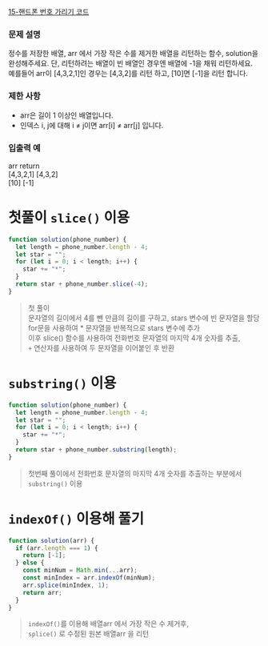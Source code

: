 [15-핸드폰 번호 가리기 코드](../codes/15핸드폰_번호_가리기.js)  

### 문제 설명
정수를 저장한 배열, arr 에서 가장 작은 수를 제거한 배열을 리턴하는 함수, solution을 완성해주세요. 단, 리턴하려는 배열이 빈 배열인 경우엔 배열에 -1을 채워 리턴하세요. 예를들어 arr이 [4,3,2,1]인 경우는 [4,3,2]를 리턴 하고, [10]면 [-1]을 리턴 합니다.  

### 제한 사항  
- arr은 길이 1 이상인 배열입니다.  
- 인덱스 i, j에 대해 i ≠ j이면 arr[i] ≠ arr[j] 입니다.  

### 입출력 예   
arr	return  
[4,3,2,1]	[4,3,2]  
[10]	[-1]  

# 첫풀이 `slice()` 이용
```jsx
function solution(phone_number) {
  let length = phone_number.length - 4;
  let star = "";
  for (let i = 0; i < length; i++) {
    star += "*";
  }
  return star + phone_number.slice(-4);
}
```
> 첫 풀이  
> 문자열의 길이에서 4를 뺀 만큼의 길이를 구하고, stars 변수에 빈 문자열을 할당  
>  for문을 사용하여 * 문자열을 반복적으로 stars 변수에 추가  
> 이후 slice() 함수를 사용하여 전화번호 문자열의 마지막 4개 숫자를 추출,  
> `+` 연산자를 사용하여 두 문자열을 이어붙인 후 반환  

# `substring()` 이용
```jsx
function solution(phone_number) {
  let length = phone_number.length - 4;
  let star = "";
  for (let i = 0; i < length; i++) {
    star += "*";
  }
  return star + phone_number.substring(length);
}
```
> 첫번째 풀이에서 전화번호 문자열의 마지막 4개 숫자를 추출하는 부분에서 `substring()` 이용  

# `indexOf()` 이용해 풀기
```jsx
function solution(arr) {
  if (arr.length === 1) {
    return [-1];
  } else {
    const minNum = Math.min(...arr);
    const minIndex = arr.indexOf(minNum);
    arr.splice(minIndex, 1);
    return arr;
  }
}
```
> `indexOf()`를 이용해 배열arr 에서 가장 작은 수 제거후,  
> `splice()` 로 수정된 원본 배열arr 을 리턴  
